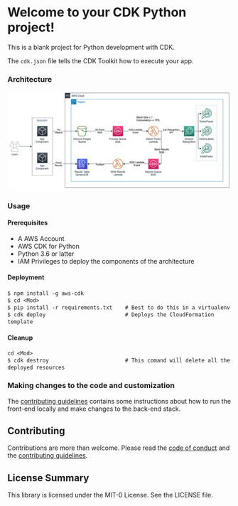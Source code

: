 
# Welcome to your CDK Python project!

This is a blank project for Python development with CDK.

The `cdk.json` file tells the CDK Toolkit how to execute your app.

### Architecture

![Architecture Diagram](docs/diagram_arch.png)

### Usage

#### Prerequisites

- A AWS Account 
- AWS CDK for Python
- Python 3.6 or latter
- IAM Privileges to deploy the components of the architecture

#### Deployment
```
$ npm install -g aws-cdk
$ cd <Mod>
$ pip install -r requirements.txt    # Best to do this in a virtualenv
$ cdk deploy                         # Deploys the CloudFormation template
```

#### Cleanup
```
cd <Mod>
$ cdk destroy                        # This comand will delete all the deployed resources
```

### Making changes to the code and customization

The [contributing guidelines](CONTRIBUTING.md) contains some instructions about how to run the front-end locally and make changes to the back-end stack.

## Contributing

Contributions are more than welcome. Please read the [code of conduct](CODE_OF_CONDUCT.md) and the [contributing guidelines](CONTRIBUTING.md).


## License Summary

This library is licensed under the MIT-0 License. See the LICENSE file.